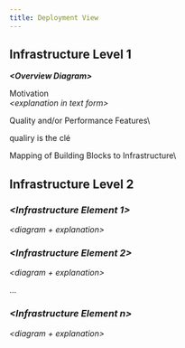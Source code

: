 ```yaml
---
title: Deployment View
---
```


## Infrastructure Level 1

***&lt;Overview Diagram&gt;***

Motivation\
*&lt;explanation in text form&gt;*

Quality and/or Performance Features\

qualiry is the clé

Mapping of Building Blocks to Infrastructure\


## Infrastructure Level 2

### *&lt;Infrastructure Element 1&gt;*

*&lt;diagram + explanation&gt;*

### *&lt;Infrastructure Element 2&gt;*

*&lt;diagram + explanation&gt;*

…

### *&lt;Infrastructure Element n&gt;*

*&lt;diagram + explanation&gt;*
